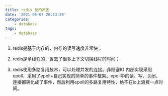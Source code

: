 ```yaml
---
title: redis 快的原因
date: '2021-06-07 20:13:30'
categories:
    - database
tags:
    - database
---
```


1. redis是基于内存的，内存的读写速度非常快；

2. redis是单线程的，省去了很多上下文切换线程的时间；

3. redis使用多路复用技术，可以处理并发的连接。非阻塞IO 内部实现采用epoll，采用了epoll+自己实现的简单的事件框架。epoll中的读、写、关闭、连接都转化成了事件，然后利用epoll的多路复用特性，绝不在io上浪费一点时间。
